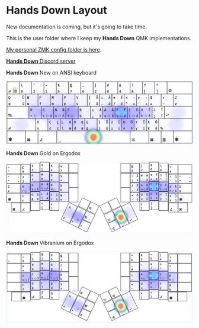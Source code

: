 # **Hands Down** Layout

New documentation is coming, but it's going to take time.

This is the user folder where I keep my **Hands Down** QMK implementations.

[My personal ZMK config folder is here](https://github.com/moutis/zmk-config).

[**Hands Down** Discord server](https://discord.gg/BYWKrFn8qD)


**Hands Down** New on ANSI keyboard

![**Hands Down** Ansi](../images/Hands-Down-Neu-eu.ansi.jpg)

**Hands Down** Gold on Ergodox

![Hands Down Ansi](../images/HD-Gold-eu.ts.ergo.jpg)

**Hands Down** Vibranium on Ergodox

![Hands Down Ansi](../images/HD-Vibranium-vf-eu.ts.ergo.jpg)
